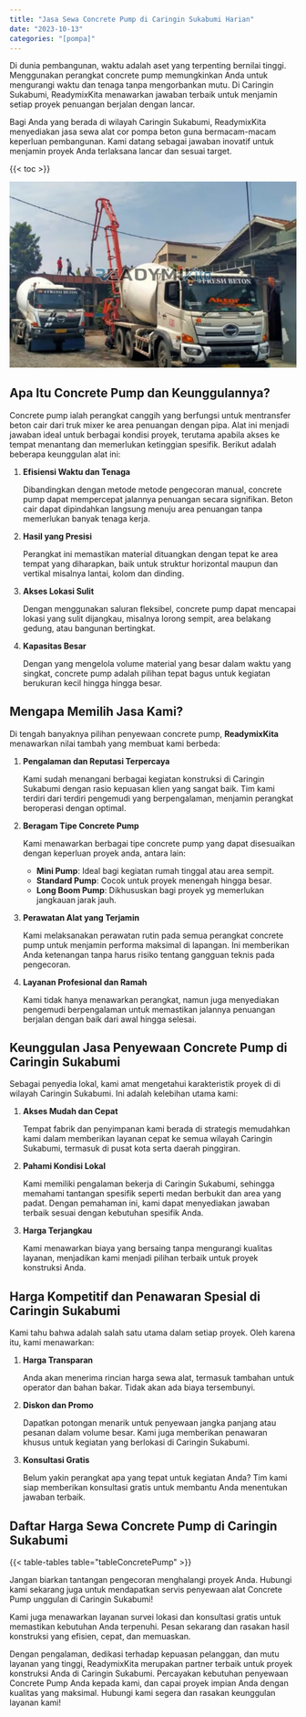 ```yaml
---
title: "Jasa Sewa Concrete Pump di Caringin Sukabumi Harian"
date: "2023-10-13"
categories: "[pompa]"
---
```


Di dunia pembangunan, waktu adalah aset yang terpenting bernilai tinggi. Menggunakan perangkat concrete pump memungkinkan Anda untuk mengurangi waktu dan tenaga tanpa mengorbankan mutu. Di Caringin Sukabumi, ReadymixKita menawarkan jawaban terbaik untuk menjamin setiap proyek penuangan berjalan dengan lancar.

Bagi Anda yang berada di wilayah Caringin Sukabumi, ReadymixKita menyediakan jasa sewa alat cor pompa beton guna bermacam-macam keperluan pembangunan. Kami datang sebagai jawaban inovatif untuk menjamin proyek Anda terlaksana lancar dan sesuai target.

{{< toc >}}

![Jasa Sewa Concrete Pump di Caringin Sukabumi Harian](/images/pompa/sewa-pompa-20.jpg)

## Apa Itu Concrete Pump dan Keunggulannya?

Concrete pump ialah perangkat canggih yang berfungsi untuk mentransfer beton cair dari truk mixer ke area penuangan dengan pipa. Alat ini menjadi jawaban ideal untuk berbagai kondisi proyek, terutama apabila akses ke tempat menantang dan memerlukan ketinggian spesifik. Berikut adalah beberapa keunggulan alat ini:

1. **Efisiensi Waktu dan Tenaga**

   Dibandingkan dengan metode metode pengecoran manual, concrete pump dapat mempercepat jalannya penuangan secara signifikan. Beton cair dapat dipindahkan langsung menuju area penuangan tanpa memerlukan banyak tenaga kerja.

2. **Hasil yang Presisi**

   Perangkat ini memastikan material dituangkan dengan tepat ke area tempat yang diharapkan, baik untuk struktur horizontal maupun dan vertikal misalnya lantai, kolom dan dinding.

3. **Akses Lokasi Sulit**

   Dengan menggunakan saluran fleksibel, concrete pump dapat mencapai lokasi yang sulit dijangkau, misalnya lorong sempit, area belakang gedung, atau bangunan bertingkat.

4. **Kapasitas Besar**

   Dengan yang mengelola volume material yang besar dalam waktu yang singkat, concrete pump adalah pilihan tepat bagus untuk kegiatan berukuran kecil hingga hingga besar.

## Mengapa Memilih Jasa Kami?

Di tengah banyaknya pilihan penyewaan concrete pump, **ReadymixKita** menawarkan nilai tambah yang membuat kami berbeda:

1. **Pengalaman dan Reputasi Terpercaya**

   Kami sudah menangani berbagai kegiatan konstruksi di Caringin Sukabumi dengan rasio kepuasan klien yang sangat baik. Tim kami terdiri dari terdiri pengemudi yang berpengalaman, menjamin perangkat beroperasi dengan optimal.

2. **Beragam Tipe Concrete Pump**

   Kami menawarkan berbagai tipe concrete pump yang dapat disesuaikan dengan keperluan proyek anda, antara lain:
   - **Mini Pump**: Ideal bagi kegiatan rumah tinggal atau area sempit.
   - **Standard Pump**: Cocok untuk proyek menengah hingga besar.
   - **Long Boom Pump**: Dikhususkan bagi proyek yg memerlukan jangkauan jarak jauh.

3. **Perawatan Alat yang Terjamin**

   Kami melaksanakan perawatan rutin pada semua perangkat concrete pump untuk menjamin performa maksimal di lapangan. Ini memberikan Anda ketenangan tanpa harus risiko tentang gangguan teknis pada pengecoran.

4. **Layanan Profesional dan Ramah**

   Kami tidak hanya menawarkan perangkat, namun juga menyediakan pengemudi berpengalaman untuk memastikan jalannya penuangan berjalan dengan baik dari awal hingga selesai.

## Keunggulan Jasa Penyewaan Concrete Pump di Caringin Sukabumi

Sebagai penyedia lokal, kami amat mengetahui karakteristik proyek di di wilayah Caringin Sukabumi. Ini adalah kelebihan utama kami:

1. **Akses Mudah dan Cepat**

   Tempat fabrik dan penyimpanan kami berada di strategis memudahkan kami dalam memberikan layanan cepat ke semua wilayah Caringin Sukabumi, termasuk di pusat kota serta daerah pinggiran.

2. **Pahami Kondisi Lokal**

   Kami memiliki pengalaman bekerja di Caringin Sukabumi, sehingga memahami tantangan spesifik seperti medan berbukit dan area yang padat. Dengan pemahaman ini, kami dapat menyediakan jawaban terbaik sesuai dengan kebutuhan spesifik Anda.

3. **Harga Terjangkau**

   Kami menawarkan biaya yang bersaing tanpa mengurangi kualitas layanan, menjadikan kami menjadi pilihan terbaik untuk proyek konstruksi Anda.

## Harga Kompetitif dan Penawaran Spesial di Caringin Sukabumi

Kami tahu bahwa adalah salah satu utama dalam setiap proyek. Oleh karena itu, kami menawarkan:

1. **Harga Transparan**

   Anda akan menerima rincian harga sewa alat, termasuk tambahan untuk operator dan bahan bakar. Tidak akan ada biaya tersembunyi.

2. **Diskon dan Promo**

   Dapatkan potongan menarik untuk penyewaan jangka panjang atau pesanan dalam volume besar. Kami juga memberikan penawaran khusus untuk kegiatan yang berlokasi di Caringin Sukabumi.

3. **Konsultasi Gratis**

   Belum yakin perangkat apa yang tepat untuk kegiatan Anda? Tim kami siap memberikan konsultasi gratis untuk membantu Anda menentukan jawaban terbaik.

## Daftar Harga Sewa Concrete Pump di Caringin Sukabumi

{{< table-tables table="tableConcretePump" >}}

Jangan biarkan tantangan pengecoran menghalangi proyek Anda. Hubungi kami sekarang juga untuk mendapatkan servis penyewaan alat Concrete Pump unggulan di Caringin Sukabumi!

Kami juga menawarkan layanan survei lokasi dan konsultasi gratis untuk memastikan kebutuhan Anda terpenuhi. Pesan sekarang dan rasakan hasil konstruksi yang efisien, cepat, dan memuaskan.

Dengan pengalaman, dedikasi terhadap kepuasan pelanggan, dan mutu layanan yang tinggi, ReadymixKita merupakan partner terbaik untuk proyek konstruksi Anda di Caringin Sukabumi. Percayakan kebutuhan penyewaan Concrete Pump Anda kepada kami, dan capai proyek impian Anda dengan kualitas yang maksimal. Hubungi kami segera dan rasakan keunggulan layanan kami!